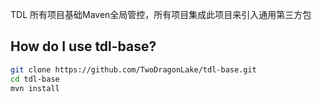 TDL 所有项目基础Maven全局管控，所有项目集成此项目来引入通用第三方包
## How do I use tdl-base?
```bash
git clone https://github.com/TwoDragonLake/tdl-base.git
cd tdl-base
mvn install
```
